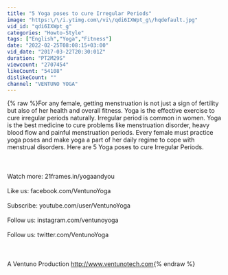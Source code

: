 ```yaml
---
title: "5 Yoga poses to cure Irregular Periods"
image: "https:\/\/i.ytimg.com\/vi\/qdi6IXWpt_g\/hqdefault.jpg"
vid_id: "qdi6IXWpt_g"
categories: "Howto-Style"
tags: ["English","Yoga","Fitness"]
date: "2022-02-25T08:08:15+03:00"
vid_date: "2017-03-22T20:30:01Z"
duration: "PT2M29S"
viewcount: "2707454"
likeCount: "54108"
dislikeCount: ""
channel: "VENTUNO YOGA"
---
```

{% raw %}For any female, getting menstruation is not just a sign of fertility but also of her health and overall fitness. Yoga is the effective exercise to cure irregular periods naturally. Irregular period is common in women. Yoga is the best medicine to cure  problems like menstruation disorder, heavy blood flow and painful menstruation periods. Every female must practice yoga poses and make yoga a part of her daily regime to cope with menstrual disorders. Here are 5 Yoga poses to cure Irregular Periods.<br /><br /><br /><br />Watch more: 21frames.in/yogaandyou<br /><br />Like us: facebook.com/VentunoYoga<br /><br />Subscribe: youtube.com/user/VentunoYoga<br /><br />Follow us: instagram.com/ventunoyoga<br /><br />Follow us: twitter.com/VentunoYoga<br /><br /><br /><br />A Ventuno Production <a rel="nofollow" target="blank" href="http://www.ventunotech.com">http://www.ventunotech.com</a>{% endraw %}
